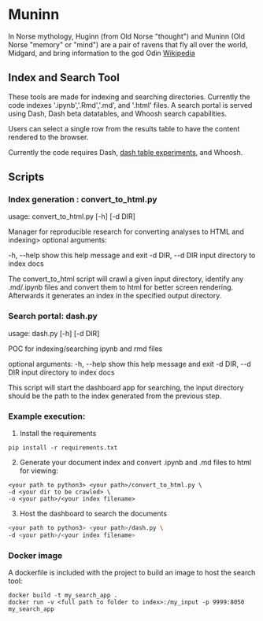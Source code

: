 # Muninn
In Norse mythology, Huginn (from Old Norse "thought") and Muninn (Old Norse "memory" or "mind") are a pair of ravens that fly all over the world, Midgard, and bring information to the god Odin [Wikipedia](https://en.wikipedia.org/wiki/Huginn_and_Muninn)

## Index and Search Tool
These tools are made for indexing and searching directories.  Currently the code indexes '.ipynb','.Rmd','.md', and '.html' files.  A search portal is served using Dash, Dash beta datatables, and Whoosh search capabilities.

Users can select a single row from the results table to have the content rendered to the browser.

Currently the code requires Dash, [dash table experiments](https://github.com/plotly/dash-table-experiments), and Whoosh.

## Scripts 

### Index generation : convert_to_html.py
>
usage: convert_to_html.py [-h] [-d DIR]
>
Manager for reproducible research
for converting analyses to HTML and indexing>
optional arguments:

  -h, --help       show this help message and exit
  -d DIR, --d DIR  input directory to index docs

The convert_to_html script will crawl a given input directory, identify any .md/.ipynb files and convert them to html for better screen rendering.  Afterwards it generates an index in the specified output directory.

### Search portal: dash.py 
>
usage: dash.py [-h] [-d DIR]
>
POC for indexing/searching ipynb and rmd files
>
optional arguments:
  -h, --help       show this help message and exit
  -d DIR, --d DIR  input directory to index docs

This script will start the dashboard app for searching, the input directory should be the path to the index generated from the previous step.

### Example execution:
1. Install the requirements
```
pip install -r requirements.txt
```
2. Generate your document index and convert .ipynb and .md files to html for viewing:
```
<your path to python3> <your path>/convert_to_html.py \ 
-d <your dir to be crawled> \ 
-o <your path>/<your index filename> 
```
3. Host the dashboard to search the documents
```bash
<your path to python3> <your path>/dash.py \ 
-d <your path>/<your index filename> 
```

### Docker image
A dockerfile is included with the project to build an image to host the search tool:

```
docker build -t my_search_app .
docker run -v <full path to folder to index>:/my_input -p 9999:8050 my_search_app
```
